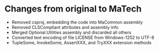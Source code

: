 ﻿# Changes from original to MaTech

- Removed csproj, embedding the code into MaCommon assembly
- Removed CLSCompliant attributes and assembly info
- Merged Optional.Utilities assembly and discarded all others
- Converted text encoding of file LICENSE from Windows-1252 to UTF-8
- TupleSome, InvokeSome, AssertXXX, and TryXXX extension methods